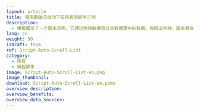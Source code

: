 ```yaml
---
layout: article
title: 使用数据流自动下拉列表的脚本示例
description: 
  - 模板展示了一个脚本示例，它通过使用数据流过滤数据源中的数据。每隔五秒钟，脚本就会执行一次。当显示完所有数据，列表又会从头开始。
lang: cn
weight: 50
isDraft: true
ref: Script-Auto-Scroll-List
category:
  - 所有
  - 编程脚本
image: Script-Auto-Scroll-List-en.png
image_thumbnail: 
download: Script-Auto-Scroll-List-en.pbmx
overview_description:
overview_benefits:
overview_data_sources:
---
```

